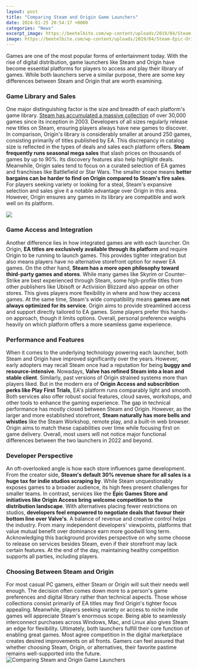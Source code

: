 ```yaml
---
layout: post
title: "Comparing Steam and Origin Game Launchers"
date: 2024-01-25 20:54:17 +0000
categories: "News"
excerpt_image: https://beetelbite.com/wp-content/uploads/2019/04/Steam-Epic-Origin-Comparison-1.jpg
image: https://beetelbite.com/wp-content/uploads/2019/04/Steam-Epic-Origin-Comparison-1.jpg
---
```


Games are one of the most popular forms of entertainment today. With the rise of digital distribution, game launchers like Steam and Origin have become essential platforms for players to access and play their library of games. While both launchers serve a similar purpose, there are some key differences between Steam and Origin that are worth examining.
### Game Library and Sales
One major distinguishing factor is the size and breadth of each platform's game library. [Steam has accumulated a massive collection](https://store.fi.io.vn/womens-crazy-boston-terrier-lady-dog-lover-v-neck-t-shirt/women&) of over 30,000 games since its inception in 2003. Developers of all sizes regularly release new titles on Steam, ensuring players always have new games to discover. In comparison, Origin's library is considerably smaller at around 250 games, consisting primarily of titles published by EA. 
This discrepancy in catalog size is reflected in the types of deals and sales each platform offers. **Steam frequently runs seasonal mega sales** that slash prices on thousands of games by up to 90%. Its discovery features also help highlight deals. Meanwhile, Origin sales tend to focus on a curated selection of EA games and franchises like Battlefield or Star Wars. The smaller scope means **better bargains can be harder to find on Origin compared to Steam's fire sales**.
For players seeking variety or looking for a steal, Steam's expansive selection and sales give it a notable advantage over Origin in this area. However, Origin ensures any games in its library are compatible and work well on its platform.

![](https://mashtips.com/wp-content/uploads/2020/11/Origin-vs-Steam-vs-Epic-Choosing-the-Best-Game-Launcher-for-PC-Games-F.jpg)
### Game Access and Integration 
Another difference lies in how integrated games are with each launcher. On Origin, **EA titles are exclusively available through its platform** and require Origin to be running to launch games. This provides tighter integration but also means players have no alternative storefront option for newer EA games. 
On the other hand, **Steam has a more open philosophy toward third-party games and stores**. While many games like Skyrim or Counter-Strike are best experienced through Steam, some high-profile titles from other publishers like Ubisoft or Activision Blizzard also appear on other stores. This gives players more flexibility in where and how they access games.
At the same time, Steam's wide compatibility means **games are not always optimized for its service**. Origin aims to provide streamlined access and support directly tailored to EA games. Some players prefer this hands-on approach, though it limits options. Overall, personal preference weighs heavily on which platform offers a more seamless game experience.
### Performance and Features 
When it comes to the underlying technology powering each launcher, both Steam and Origin have improved significantly over the years. However, early adopters may recall Steam once had a reputation for being **buggy and resource-intensive**. Nowadays, **Valve has refined Steam into a lean and stable client**.
Similarly, past versions of Origin strained systems more than players liked. But in the modern era of **Origin Access and subscribtion perks like Play First Trials**, EA's platform runs comparably light and smooth. Both services also offer robust social features, cloud saves, workshops, and other tools to enhance the gaming experience. 
The gap in technical performance has mostly closed between Steam and Origin. However, as the larger and more established storefront, **Steam naturally has more bells and whistles** like the Steam Workshop, remote play, and a built-in web browser. Origin aims to match these capabilities over time while focusing first on game delivery. Overall, most users will not notice major functional differences between the two launchers in 2022 and beyond.
### Developer Perspective 
An oft-overlooked angle is how each store influences game development. From the creator side, **Steam's default 30% revenue share for all sales is a huge tax for indie studios scraping by**. While Steam unquestionably exposes games to a broader audience, its high fees present challenges for smaller teams.
In contrast, services like the **Epic Games Store and initiatives like Origin Access bring welcome competition to the distribution landscape**. With alternatives placing fewer restrictions on studios, **developers feel empowered to negotiate deals that favour their bottom line over Valve's**. A balance of revenue and creative control helps the industry.
From many independent developers' viewpoints, platforms that value mutual benefit over dominance earn more goodwill long term. Acknowledging this background provides perspective on why some choose to release on services besides Steam, even if their storefront may lack certain features. At the end of the day, maintaining healthy competition supports all parties, including players.
### Choosing Between Steam and Origin
For most casual PC gamers, either Steam or Origin will suit their needs well enough. The decision often comes down more to a person's game preferences and digital library rather than technical aspects. Those whose collections consist primarily of EA titles may find Origin's tighter focus appealing. 
Meanwhile, players seeking variety or access to niche indie games will appreciate Steam's enormous scope. Being able to seamlessly interconnect purchases across Windows, Mac, and Linux also gives Steam an edge for flexibility. 
Ultimately, both launchers fulfill their core function of enabling great games. Most agree competition in the digital marketplace creates desired improvements on all fronts. Gamers can feel assured that whether choosing Steam, Origin, or alternatives, their favorite pastime remains well-supported into the future.
![Comparing Steam and Origin Game Launchers](https://beetelbite.com/wp-content/uploads/2019/04/Steam-Epic-Origin-Comparison-1.jpg)